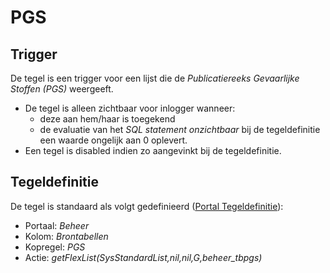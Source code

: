 # PGS

## Trigger

De tegel is een trigger voor een lijst die de *Publicatiereeks Gevaarlijke Stoffen (PGS)* weergeeft.

* De tegel is alleen zichtbaar voor inlogger wanneer:
  * deze aan hem/haar is toegekend
  * de evaluatie van het *SQL statement onzichtbaar* bij de tegeldefinitie een waarde ongelijk aan 0 oplevert.
* Een tegel is disabled indien zo aangevinkt bij de tegeldefinitie.

## Tegeldefinitie

De tegel is standaard als volgt gedefinieerd ([Portal Tegeldefinitie](/docs/instellen_inrichten/portaldefinitie/portal_tegel.md)):

* Portaal: *Beheer*
* Kolom: *Brontabellen*
* Kopregel: *PGS*
* Actie: *getFlexList(SysStandardList,nil,nil,G,beheer_tbpgs)*

